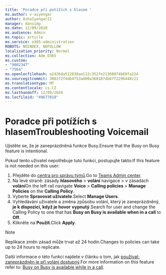 ```yaml
---
title: 'Poradce při potížích s hlasem '
ms.author: v-aiyengar
author: AshaIyengar21
manager: dansimp
ms.date: 12/09/2020
ms.audience: Admin
ms.topic: article
ms.service: o365-administration
ROBOTS: NOINDEX, NOFOLLOW
localization_priority: Normal
ms.collection: Adm_O365
ms.custom:
- "9002347"
- "7564"
ms.openlocfilehash: a2d26da512838ae112c352fe21366074b69fa224
ms.sourcegitcommit: 3802f2f4db4f53a408a360187db67f2296448c21
ms.translationtype: MT
ms.contentlocale: cs-CZ
ms.lasthandoff: 12/09/2020
ms.locfileid: "49677018"
---
```

# <a name="troubleshooting-voicemail"></a><span data-ttu-id="0b07e-102">Poradce při potížích s hlasem</span><span class="sxs-lookup"><span data-stu-id="0b07e-102">Troubleshooting Voicemail</span></span>

<span data-ttu-id="0b07e-103">Ujistěte se, že je zaneprázdněná funkce Busy.</span><span class="sxs-lookup"><span data-stu-id="0b07e-103">Ensure that the Busy on Busy feature is intentional.</span></span>

<span data-ttu-id="0b07e-104">Pokud tento uživatel nepotřebuje tuto funkci, postupujte takto:</span><span class="sxs-lookup"><span data-stu-id="0b07e-104">If this feature is not needed on this user:</span></span>

1. <span data-ttu-id="0b07e-105">Přejděte do [centra pro správu týmů](https://admin.teams.microsoft.com/policies/calling).</span><span class="sxs-lookup"><span data-stu-id="0b07e-105">Go to [Teams Admin center](https://admin.teams.microsoft.com/policies/calling).</span></span>
1. <span data-ttu-id="0b07e-106">Na levé straně: zásady **hlasového**  >  **volání** navigace  >   v zásadách **volání**</span><span class="sxs-lookup"><span data-stu-id="0b07e-106">On the left rail navigate **Voice** > **Calling policies** > **Manage Policies** on the **Calling Policy**.</span></span>
1. <span data-ttu-id="0b07e-107">Vyberte **Spravovat uživatele**.</span><span class="sxs-lookup"><span data-stu-id="0b07e-107">Select **Manage Users**.</span></span>
1. <span data-ttu-id="0b07e-108">Vyhledávání uživatele a změna způsobu volání, který je zaneprázdněný, **je k dispozici, když je hovor** **vypnutý**.</span><span class="sxs-lookup"><span data-stu-id="0b07e-108">Search for user and change the Calling Policy to one that has **Busy on Busy is available when in a call** to **Off**.</span></span>
1. <span data-ttu-id="0b07e-109">Klikněte na **Použít**.</span><span class="sxs-lookup"><span data-stu-id="0b07e-109">Click **Apply**.</span></span>
> [!NOTE]
> <span data-ttu-id="0b07e-110">Replikace změn zásad může trvat až 24 hodin.</span><span class="sxs-lookup"><span data-stu-id="0b07e-110">Changes to policies can take up to 24 hours to replicate.</span></span>

<span data-ttu-id="0b07e-111">Další informace o této funkci najdete v článku o tom, jak [používat: zaneprázdněn je při volání dostupný](https://docs.microsoft.com/microsoftteams/teams-calling-policy#busy-on-busy-is-available-while-in-a-call).</span><span class="sxs-lookup"><span data-stu-id="0b07e-111">For more information on this feature refer to: [Busy on Busy is available while in a call](https://docs.microsoft.com/microsoftteams/teams-calling-policy#busy-on-busy-is-available-while-in-a-call).</span></span>
